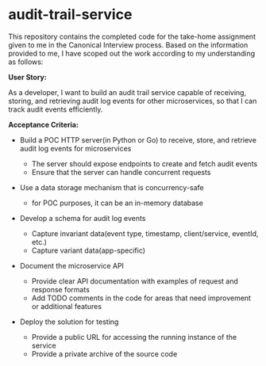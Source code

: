 # audit-trail-service
This repository contains the completed code for the take-home assignment given to me in the Canonical Interview process. Based on the information provided to me, I have scoped out the work according to my understanding as follows:

**User Story:**

As a developer, I want to build an audit trail service capable of receiving, storing, and retrieving audit log events for other microservices, so that I can track audit events efficiently.

**Acceptance Criteria:**
- Build a POC HTTP server(in Python or Go) to receive, store, and retrieve audit log events for microservices
  - The server should expose endpoints to create and fetch audit events
  - Ensure that the server can handle concurrent requests
  
- Use a data storage mechanism that is concurrency-safe
  - for POC purposes, it can be an in-memory database
    
- Develop a schema for audit log events
  - Capture invariant data(event type, timestamp, client/service, eventId, etc.)
  - Capture variant data(app-specific)
  
- Document the microservice API
  - Provide clear API documentation with examples of request and response formats
  - Add TODO comments in the code for areas that need improvement or additional features
    
- Deploy the solution for testing
  - Provide a public URL for accessing the running instance of the service
  - Provide a private archive of the source code
